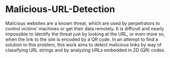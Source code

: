 # Malicious-URL-Detection

Malicious websites are a known threat, which are used by perpetrators to control victims’ machines or get their data remotely.
It is difficult and nearly impossible to identify the threat just by looking at the URL, or even more so, when the link to the site is encoded by a QR code.
In an attempt to find a solution to this problem, this work aims to detect malicious links by way of classifying URL strings and by analyzing URLs embedded in 2D (QR) codes.
